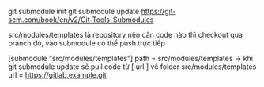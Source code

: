 git submodule init
git submodule update
https://git-scm.com/book/en/v2/Git-Tools-Submodules


src/modules/templates là repository nên cần code nào thì checkout qua branch đó, vào submodule có thể push trực tiếp

[submodule "src/modules/templates"]
	path = src/modules/templates -> khi git submodule update sẽ pull code từ [ url ] về folder src/modules/templates
	url = https://gitlab.example.git 
